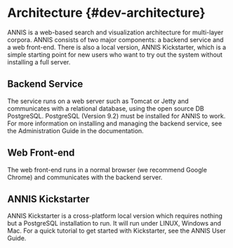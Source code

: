 Architecture {#dev-architecture}
============

ANNIS is a web-based search and visualization architecture for
multi-layer corpora. ANNIS consists of two major components: a backend
service and a web front-end. There is also a local version, ANNIS
Kickstarter, which is a simple starting point for new users who want
to try out the system without installing a full server.

Backend Service
---------------

The service runs on a web server such as Tomcat or Jetty and
communicates with a relational database, using the open source DB
PostgreSQL. PostgreSQL (Version 9.2) must be installed for ANNIS to work. For
more information on installing and managing the backend service, see
the Administration Guide in the documentation.

Web Front-end
-------------

The web front-end runs in a normal browser (we recommend Google
Chrome) and communicates with the backend server.

ANNIS Kickstarter
-----------------

ANNIS Kickstarter is a cross-platform local version which requires
nothing but a PostgreSQL installation to run. It will run under LINUX,
Windows and Mac. For a quick tutorial to get started with Kickstarter,
see the ANNIS User Guide.
